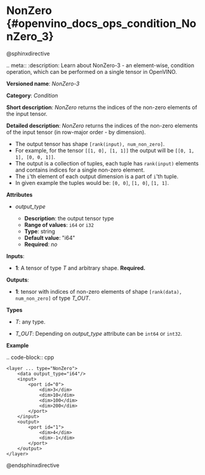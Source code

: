 # NonZero {#openvino_docs_ops_condition_NonZero_3}

@sphinxdirective

.. meta::
  :description: Learn about NonZero-3 - an element-wise, condition operation, which 
                can be performed on a single tensor in OpenVINO.

**Versioned name**: *NonZero-3*

**Category**: *Condition*

**Short description**: *NonZero* returns the indices of the non-zero elements of the input tensor.

**Detailed description**: *NonZero* returns the indices of the non-zero elements of the input tensor (in row-major order - by dimension).

* The output tensor has shape ``[rank(input), num_non_zero]``.
* For example, for the tensor ``[[1, 0], [1, 1]]`` the output will be ``[[0, 1, 1], [0, 0, 1]]``.
* The output is a collection of tuples, each tuple has ``rank(input)`` elements and contains indices for a single non-zero element.
* The ``i``'th element of each output dimension is a part of ``i``'th tuple.
* In given example the tuples would be: ``[0, 0]``, ``[1, 0]``, ``[1, 1]``.

**Attributes**

* *output_type*

  * **Description**: the output tensor type
  * **Range of values**: ``i64`` or ``i32``
  * **Type**: string
  * **Default value**: "i64"
  * **Required**: *no*

**Inputs**:

*   **1**: A tensor of type *T* and arbitrary shape. **Required.**

**Outputs**:

*   **1**: tensor with indices of non-zero elements of shape ``[rank(data), num_non_zero]`` of type *T_OUT*.

**Types**

* *T*: any type.

* *T_OUT*: Depending on *output_type* attribute can be ``int64`` or ``int32``.

**Example**

.. code-block::  cpp

    <layer ... type="NonZero">
        <data output_type="i64"/>
        <input>
            <port id="0">
                <dim>3</dim>
                <dim>10</dim>
                <dim>100</dim>
                <dim>200</dim>
            </port>
        </input>
        <output>
            <port id="1">
                <dim>4</dim>
                <dim>-1</dim>
            </port>
        </output>
    </layer>


@endsphinxdirective
